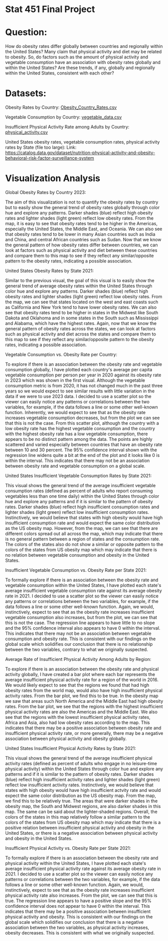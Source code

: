 # Stat 451 Final Project

# Question:
How do obesity rates differ globally between countries and regionally within the United States? 
Many claim that physical activity and diet may be related to obesity. So, do factors such as the amount of physical activity and vegetable consumption have an association with obesity rates globally and within the United States? Are these trends, if any, globally and regionally within the United States, consistent with each other?

# Datasets:
Obesity Rates by Country:
[Obesity_Country_Rates.csv](https://github.com/avarma7/Stat-451-Final-Project/files/13384666/Obesity_Country_Rates.csv)

Vegetable Consumption by Country:
[vegetable_data.csv](https://github.com/avarma7/Stat-451-Final-Project/files/13384677/vegetable_data.csv)

Insufficient Physical Activity Rate among Adults by Country:
[physical_activity.csv](https://github.com/avarma7/Stat-451-Final-Project/files/13519026/physical_activity.csv)


United States obesity rates, vegetable consumption rates, physical activity rates by State (file too large):
Link: https://catalog.data.gov/dataset/nutrition-physical-activity-and-obesity-behavioral-risk-factor-surveillance-system

# Visualization Analysis
Global Obesity Rates by Country 2023: 

The aim of this visualization is not to quantify the obesity rates by country but to easily show the general trend of obesity rates globally through color hue and explore any patterns. Darker shades (blue) reflect high obesity rates and lighter shades (light green) reflect low obesity rates. From the map, it is easy to see that obesity rates tend to be higher in the Americas, especially the United States, the Middle East, and Oceania. We can also see that obesity rates tend to be lower in many Asian countries such as India and China, and central African countries such as Sudan. Now that we know the general pattern of how obesity rates differ between countries, we can look at factors such as physical activity and diet between these countries and compare them to this map to see if they reflect any similar/opposite pattern to the obesity rates, indicating a possible association.


United States Obesity Rates by State 2021:

Similar to the previous visual, the goal of this visual is to easily show the general trend of average obesity rates within the United States through color hue and explore any patterns. Darker shades (blue) reflect high obesity rates and lighter shades (light green) reflect low obesity rates. From the map, we can see that states located on the west and east coasts such as California and New York tend to have lower obesity rates. We can also see that obesity rates tend to be higher in states in the Midwest like South Dakota and Oklahoma and in some states in the South such as Mississippi and Alabama, which have the highest rates. Again, now that we know the general pattern of obesity rates across the states, we can look at factors such as physical activity and diet across the states and compare them to this map to see if they reflect any similar/opposite pattern to the obesity rates, indicating a possible association.


Vegetable Consumption vs. Obesity Rate per Country:

To explore if there is an association between the obesity rate and vegetable consumption globally, I have plotted each country's average per capita vegetable consumption per person per year in 2020 against its obesity rate in 2023 which was shown in the first visual. Although the vegetable consumption metric is from 2020, it has not changed much in the past three years so we would expect to see similar results with little variation in the data if we were to use 2023 data. I decided to use a scatter plot so the viewer can easily notice any patterns or correlations between the two variables, for example, if the data follows a line or some other well-known function. Inherently, we would expect to see that as the obesity rate increases vegetable consumption decreases, but from the plot we can see that this is not the case. From this scatter plot, although the country with a low obesity rate has the highest vegetable consumption and the country with the highest obesity rate has a low vegetable consumption, there appears to be no distinct pattern among the data. The points are highly scattered and varied especially between countries that have an obesity rate between 10 and 30 percent. The 95% confidence interval shown with the regression line widens quite a bit at the end of the plot and it looks like 0 is within the interval. This indicates that there may not be an association between obesity rate and vegetable consumption on a global scale.


United States Insufficient Vegetable Consumption Rates by State 2021:

This visual shows the general trend of the average insufficient vegetable consumption rates (defined as percent of adults who report consuming vegetables less than one time daily) within the United States through color hue and explore any patterns and if it is similar to the pattern of obesity rates. Darker shades (blue) reflect high insufficient consumption rates and lighter shades (light green) reflect low insufficient consumption rates. Instinctively, we would believe that states with high obesity would have high insufficient consumption rate and would expect the same color distribution as the US obesity map. However, from the map, we can see that there are different colors spread out all across the map, which may indicate that there is no general pattern between a region of states and the consumption rate. The colors of the states also do not show a similar or opposite pattern to the colors of the states from US obesity map which may indicate that there is no relation between vegetable consumption and obesity in the United States. 


Insufficient Vegetable Consumption vs. Obesity Rate per State 2021:

To formally explore if there is an association between the obesity rate and vegetable consumption within the United States, I have plotted each state's average insufficient vegetable consumption rate against its average obesity rate in 2021. I decided to use a scatter plot so the viewer can easily notice any patterns or correlations between the two variables, for example, if the data follows a line or some other well-known function. Again, we would, instinctively, expect to see that as the obesity rate increases insufficient vegetable consumption also increases, but from the plot, we can see that this is not the case. The regression line appears to have little to no slope and the 95% confidence interval also appears to have 0 within the interval. This indicates that there may not be an association between vegetable consumption and obesity rate. This is consistent with our findings on the global scale which solidifies our conclusion that there is no relationship between the two variables, contrary to what we originally suspected.


Average Rate of Insufficient Physical Activity Among Adults by Region:

To explore if there is an association between the obesity rate and physical activity globally, I have created a bar plot where each bar represents the average insufficient physical activity rate for a region of the world in 2016. We would likely expect to see that the regions we found that had high obesity rates from the world map, would also have high insufficient physical activity rates. From the bar plot, we find this to be true. In the obesity map we saw that areas such North America and the Middle East had high obesity rates. From the bar plot, we see that the regions with the highest insufficient physical activity rates are also the Americas and the Middle East. We also see that the regions with the lowest insufficient physical activity rates, Africa and Asia, also had low obesity rates according to the map. This indicates that there may be a positive association between obesity rate and insufficient physical activity rate, or more generally, there may be a negative association between physical activity and obesity globally.


United States Insufficient Physical Activity Rates by State 2021:

This visual shows the general trend of the average insufficient physical activity rates (defined as percent of adults who engage in no leisure-time physical activity) within the United States through color hue and explore any patterns and if it is similar to the pattern of obesity rates. Darker shades (blue) reflect high insufficient activity rates and lighter shades (light green) reflect low insufficient activity rates. Instinctively, we would believe that states with high obesity would have high insufficient actvity rate and would expect the same color distribution as the US obesity map. From the map, we find this to be relatively true. The areas that were darker shades in the obesity map, the South and Midwest regions, are also darker shades in this map. The same can be said about the lighter-shaded regions. Overall, the colors of the states in this map relatively follow a similar pattern to the colors of the states from US obesity map which may indicate that there is a positive relation between insufficient physical activity and obesity in the United States, or there is a negative association between physical activity and obesity in the United States.



Insufficient Physical Activity vs. Obesity Rate per State 2021:

To formally explore if there is an association between the obesity rate and physical activity within the United States, I have plotted each state's average insufficient physical activity rate against its average obesity rate in 2021. I decided to use a scatter plot so the viewer can easily notice any patterns or correlations between the two variables, for example, if the data follows a line or some other well-known function. Again, we would, instinctively, expect to see that as the obesity rate increases insufficient physical activity rate also increases. From the plot, we can see that this is true. The regression line appears to have a positive slope and the 95% confidence interval does not appear to have 0 within the interval. This indicates that there may be a positive association between insufficient physical activity and obesity. This is consistent with our findings on the global scale which solidifies our conclusion that there is a negative association between the two variables, as physical activity increases, obesity decreases. This is consistent with what we originally suspected.






